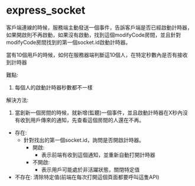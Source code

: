 # express_socket



客戶端連線的時候，服務端主動發送一個事件，告訴客戶端是否已經啟動計時器，如果開啟則不再啟動，如果沒有啟動，找到這個modifyCode房間，並且針對modifyCode房間找到的第一個socket.id啟動計時器。

當有10個用戶的時候，如何在服務器端判斷這10個人，在特定秒數內是否有接收到計時器

難點:
1. 每個人的啟動計時器秒數都不一樣

解決方法:
1. 當創新一個房間的時候，就新增(監聽)一個事件，並且啟動計時器在X秒內沒有收到用戶傳來的通知，先查看這個房間的人還在不再。

 * 存在:
	* 針對找出的第一個socket.id，詢問是否開啟計時器。
 		* 開啟:
   			* 表示前端有收到這個通知，並重新自動打開計時器
 		* 不開啟:
  			* 表示用戶可能處於非活躍狀態，關閉特定值
* 不存在:
清除特定值(前端在每次打開這個頁面都要呼叫這隻API)
